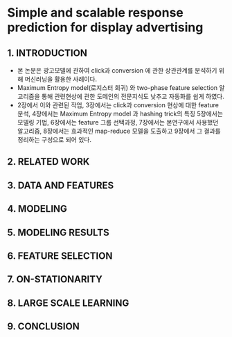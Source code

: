 # Simple and scalable response prediction for display advertising 

## 1. INTRODUCTION
  - 본 논문은 광고모델에 관하여 click과 conversion 에 관한 상관관계를 분석하기 위해 머신러닝을 활용한 사례이다.
  - Maximum Entropy model(로지스터 회귀) 와  two-phase feature selection 알고리즘을 통해 관련현상에 관한 도메인의 전문지식도 낮추고 자동화를 쉽게 하였다.
  - 2장에서 이와 관련된 작업, 3장에서는 click과 conversion 현상에 대한 feature 분석, 4장에서는 Maximum Entropy model 과 hashing trick의 특징
    5장에서는 모델링 기법, 6장에서는 feature 그룹 선택과정, 7장에서는 본연구에서 사용했던 알고리즘, 8장에서는 효과적인 map-reduce 모델을 도출하고
    9장에서 그 결과를 정리하는 구성으로 되어 있다.
  
## 2. RELATED WORK

## 3. DATA AND FEATURES

## 4. MODELING

## 5. MODELING RESULTS

## 6. FEATURE SELECTION

## 7. ON-STATIONARITY

## 8. LARGE SCALE LEARNING

## 9. CONCLUSION
